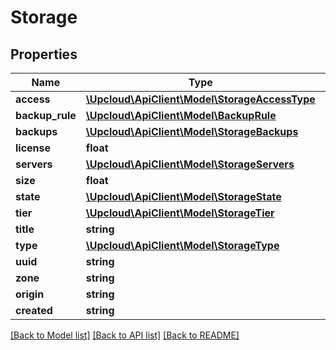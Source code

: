 # Storage

## Properties
Name | Type | Description | Notes
------------ | ------------- | ------------- | -------------
**access** | [**\Upcloud\ApiClient\Model\StorageAccessType**](StorageAccessType.md) |  | [optional] 
**backup_rule** | [**\Upcloud\ApiClient\Model\BackupRule**](BackupRule.md) |  | [optional] 
**backups** | [**\Upcloud\ApiClient\Model\StorageBackups**](StorageBackups.md) |  | [optional] 
**license** | **float** |  | [optional] 
**servers** | [**\Upcloud\ApiClient\Model\StorageServers**](StorageServers.md) |  | [optional] 
**size** | **float** |  | [optional] 
**state** | [**\Upcloud\ApiClient\Model\StorageState**](StorageState.md) |  | [optional] 
**tier** | [**\Upcloud\ApiClient\Model\StorageTier**](StorageTier.md) |  | [optional] 
**title** | **string** |  | [optional] 
**type** | [**\Upcloud\ApiClient\Model\StorageType**](StorageType.md) |  | [optional] 
**uuid** | **string** |  | [optional] 
**zone** | **string** |  | [optional] 
**origin** | **string** |  | [optional] 
**created** | **string** |  | [optional] 

[[Back to Model list]](../README.md#documentation-for-models) [[Back to API list]](../README.md#documentation-for-api-endpoints) [[Back to README]](../README.md)


